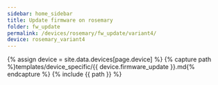 ```yaml
---
sidebar: home_sidebar
title: Update firmware on rosemary
folder: fw_update
permalink: /devices/rosemary/fw_update/variant4/
device: rosemary_variant4
---
```

{% assign device = site.data.devices[page.device] %}
{% capture path %}templates/device_specific/{{ device.firmware_update }}.md{% endcapture %}
{% include {{ path }} %}
